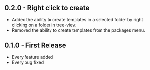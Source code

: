 ## 0.2.0 - Right click to create
* Added the ability to create templates in a selected folder by right clicking on a folder in tree-view.
* Removed the ability to create templates from the packages menu.

## 0.1.0 - First Release
* Every feature added
* Every bug fixed
